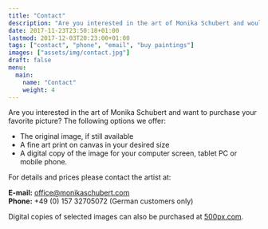 ```yaml
---
title: "Contact"
description: "Are you interested in the art of Monika Schubert and would like to buy your favorite painting? This is how you reach the artist."
date: 2017-11-23T23:50:18+01:00
lastmod: 2017-12-03T20:23:00+01:00
tags: ["contact", "phone", "email", "buy paintings"]
images: ["assets/img/contact.jpg"]
draft: false
menu:
  main:
    name: "Contact"
    weight: 4
---
```


Are you interested in the art of Monika Schubert and want to purchase your favorite picture? The following options we offer:

- The original image, if still available
- A fine art print on canvas in your desired size
- A digital copy of the image for your computer screen, tablet PC or mobile phone.

For details and prices please contact the artist at:

**E-mail:**   office@monikaschubert.com<br>
**Phone:**    +49 (0) 157 32705072 (German customers only)

Digital copies of selected images can also be purchased at [500px.com](https://500px.com/monikaschubert).